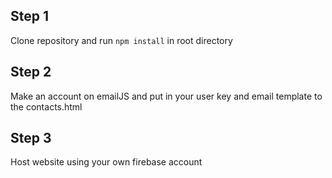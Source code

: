 ## Step 1

Clone repository and run `npm install` in root directory

## Step 2

Make an account on emailJS and put in your user key and email template to the contacts.html

## Step 3

Host website using your own firebase account


